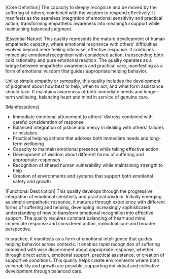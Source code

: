 [Core Definition]
The capacity to deeply recognize and be moved by the suffering of others, combined with the wisdom to respond effectively. It manifests as the seamless integration of emotional sensitivity and practical action, transforming empathetic awareness into meaningful support while maintaining balanced judgment.

[Essential Nature]
This quality represents the mature development of human empathetic capacity, where emotional resonance with others' difficulties evolves beyond mere feeling into wise, effective response. It combines immediate emotional recognition with considered action, transcending both cold rationality and pure emotional reaction. The quality operates as a bridge between empathetic awareness and practical care, manifesting as a form of emotional wisdom that guides appropriate helping behavior.

Unlike simple empathy or sympathy, this quality includes the development of judgment about how best to help, when to act, and what form assistance should take. It maintains awareness of both immediate needs and longer-term wellbeing, balancing heart and mind in service of genuine care.

[Manifestations]
- Immediate emotional attunement to others' distress combined with careful consideration of response
- Balanced integration of justice and mercy in dealing with others' failures or mistakes
- Practical helping actions that address both immediate needs and long-term wellbeing
- Capacity to maintain emotional presence while taking effective action
- Development of wisdom about different forms of suffering and appropriate responses
- Recognition of shared human vulnerability while maintaining strength to help
- Creation of environments and systems that support both emotional safety and growth

[Functional Description]
This quality develops through the progressive integration of emotional sensitivity and practical wisdom. Initially emerging as simple empathetic response, it matures through experience with different forms of suffering and helping, developing increasingly sophisticated understanding of how to transform emotional recognition into effective support. The quality requires constant balancing of heart and mind, immediate response and considered action, individual care and broader perspective.

In practice, it manifests as a form of emotional intelligence that guides helping behavior across contexts. It enables rapid recognition of suffering combined with wise discernment about appropriate response, whether through direct action, emotional support, practical assistance, or creation of supportive conditions. This quality helps create environments where both vulnerability and growth are possible, supporting individual and collective development through balanced care.